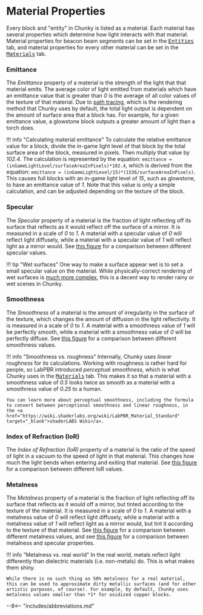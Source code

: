 # Material Properties

Every block and "entity" in Chunky is listed as a material. Each material has several properties which determine how light interacts with that material. Material properties for beacon beam segments can be set in the [<samp>Entities</samp>](../../user_interface/chunky/render_controls/entities#beacon-beam-controls) tab, and material properties for every other material can be set in the [<samp>Materials</samp>](../../user_interface/chunky/render_controls/materials) tab.

### Emittance

The *Emittance* property of a material is the strength of the light that that material emits. The average color of light emitted from materials which have an emittance value that is greater than *0* is the average of all color values of the texture of that material. Due to [path tracing](../path_tracing), which is the rendering method that Chunky uses by default, the total light output is dependent on the amount of surface area that a block has. For example, for a given emittance value, a glowstone block outputs a greater amount of light than a torch does.

!!! info "Calculating material emittance"
    To calculate the relative emittance value for a block, divide the in-game light level of that block by the total surface area of the block, measured in pixels. Then multiply that value by *102.4*. The calculation is represented by the equation: `emittance = (inGameLightLevel/surfaceAreaInPixels)*102.4`, which is derived from the equation: `emittance = (inGameLightLevel/15)*(1536/surfaceAreaInPixels)`. This causes full blocks with an in-game light level of *15*, such as glowstone, to have an emittance value of *1*. Note that this value is only a simple calculation, and can be adjusted depending on the texture of the block.

### Specular

The *Specular* property of a material is the fraction of light reflecting off its surface that reflects as it would reflect off the surface of a mirror. It is measured in a scale of *0* to *1*. A material with a specular value of *0* will reflect light diffusely, while a material with a specular value of *1* will reflect light as a mirror would. See [this figure](../../user_interface/chunky/render_controls/materials#figure-2) for a comparison between different specular values.

!!! tip "Wet surfaces"
    One way to make a surface appear wet is to set a small specular value on the material. While physically-correct rendering of wet surfaces is <a href="http://graphics.ucsd.edu/~henrik/papers/rendering_wet_materials/rendering_wet_materials_egwr99.pdf" target="_blank">much more complex</a>, this is a decent way to render rainy or wet scenes in Chunky.

### Smoothness

The *Smoothness* of a material is the amount of irregularity in the surface of the texture, which changes the amount of diffusion in the light reflectivity. It is measured in a scale of *0* to *1*. A material with a smoothness value of *1* will be perfectly smooth, while a material with a smoothness value of *0* will be perfectly diffuse. See [this figure](../../user_interface/chunky/render_controls/materials#figure-3) for a comparison between different smoothness values.

!!! info "Smoothness vs. roughness"
    Internally, Chunky uses *linear roughness* for its calculations. Working with roughness is rather hard for people, so LabPBR introduced *perceptual smoothness*, which is what Chunky uses in the [<samp style="font-size: 1em;">Materials</samp>](../../user_interface/chunky/render_controls/materials) tab. This makes it so that a material with a smoothness value of *0.5* looks twice as smooth as a material with a smoothness value of *0.25* to a human.
    
    You can learn more about perceptual smoothness, including the formula to convert between perceptional smoothness and linear roughness, in the <a href="https://wiki.shaderlabs.org/wiki/LabPBR_Material_Standard" target="_blank">shaderLABS Wiki</a>.

### Index of Refraction (IoR)

The *Index of Refraction (IoR)* property of a material is the ratio of the speed of light in a vacuum to the speed of light in that material. This changes how much the light bends when entering and exiting that material. See [this figure](../../user_interface/chunky/render_controls/materials#figure-4) for a comparison between different IoR values.

### Metalness

The *Metalness* property of a material is the fraction of light reflecting off its surface that reflects as it would off a mirror, but tinted according to the texture of the material. It is measured in a scale of *0* to *1*. A material with a metalness value of *0* will reflect light diffusely, while a material with a metalness value of *1* will reflect light as a mirror would, but tint it according to the texture of that material. See [this figure](../../user_interface/chunky/render_controls/materials#figure-5) for a comparison between different metalness values, and see [this figure](../../user_interface/chunky/render_controls/materials#figure-6) for a comparison between metalness and specular properties.

!!! info "Metalness vs. real world"
    In the real world, metals reflect light differently than dielectric materials (i.e. non-metals) do. This is what makes them shiny.

    While there is no such thing as 50% metalness for a real material, this can be used to approximate dirty metallic surfaces (and for other artistic purposes, of course). For example, by default, Chunky uses metalness values smaller than *1* for oxidized copper blocks.

--8<-- "includes/abbreviations.md"
